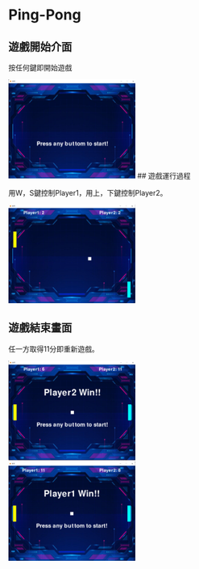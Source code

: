 # Ping-Pong

## 遊戲開始介面

按任何鍵即開始遊戲

<img src="https://github.com/c64106153/picture/blob/main/%E8%9E%A2%E5%B9%95%E6%93%B7%E5%8F%96%E7%95%AB%E9%9D%A2%202022-07-16%20125536.png" width="50%" height="50%">
## 遊戲運行過程

用W，S鍵控制Player1，用上，下鍵控制Player2。

<img src="https://github.com/c64106153/picture/blob/main/%E8%9E%A2%E5%B9%95%E6%93%B7%E5%8F%96%E7%95%AB%E9%9D%A2%202022-07-16%20125557.png" width="50%" height="50%">

## 遊戲結束畫面

任一方取得11分即重新遊戲。

<img src="https://github.com/c64106153/picture/blob/main/%E8%9E%A2%E5%B9%95%E6%93%B7%E5%8F%96%E7%95%AB%E9%9D%A2%202022-07-16%20125637.png" width="50%" height="50%">

<img src="https://github.com/c64106153/picture/blob/main/%E8%9E%A2%E5%B9%95%E6%93%B7%E5%8F%96%E7%95%AB%E9%9D%A2%202022-07-16%20125732.png" width="50%" height="50%">
